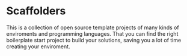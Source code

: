 # Scaffolders

This is a collection of open source template projects of many kinds of enviroments and programming languages. That you can find the right boilerplate start project to 
build your solutions, saving you a lot of time creating your enviroment.

